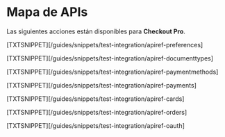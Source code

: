 # Mapa de APIs

Las siguientes acciones están disponibles para **Checkout Pro**.

[TXTSNIPPET][/guides/snippets/test-integration/apiref-preferences]

[TXTSNIPPET][/guides/snippets/test-integration/apiref-documenttypes]

[TXTSNIPPET][/guides/snippets/test-integration/apiref-paymentmethods]

[TXTSNIPPET][/guides/snippets/test-integration/apiref-payments]

[TXTSNIPPET][/guides/snippets/test-integration/apiref-cards]

[TXTSNIPPET][/guides/snippets/test-integration/apiref-orders]

[TXTSNIPPET][/guides/snippets/test-integration/apiref-oauth]